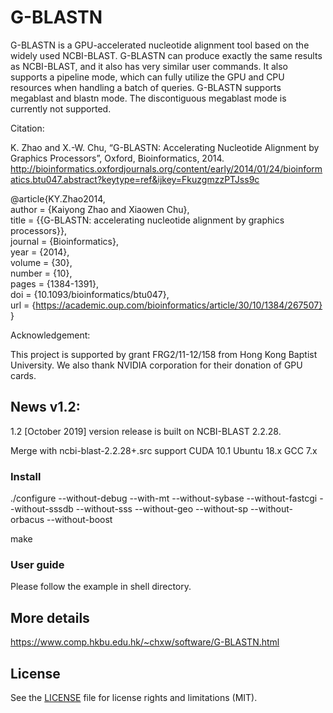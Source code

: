 #  G-BLASTN  

G-BLASTN is a GPU-accelerated nucleotide alignment tool based on the widely used NCBI-BLAST. 
G-BLASTN can produce exactly the same results as NCBI-BLAST, and it also has very similar user 
commands. It also supports a pipeline mode, which can fully utilize the GPU and CPU resources 
when handling a batch of queries. G-BLASTN supports megablast and blastn mode. The discontiguous
megablast mode is currently not supported.

Citation:

K. Zhao and X.-W. Chu, “G-BLASTN: Accelerating Nucleotide Alignment by Graphics Processors”, Oxford, Bioinformatics, 2014.
http://bioinformatics.oxfordjournals.org/content/early/2014/01/24/bioinformatics.btu047.abstract?keytype=ref&ijkey=FkuzgmzzPTJss9c 

@article{KY.Zhao2014,  
author = {Kaiyong Zhao and Xiaowen Chu},  
title = {{G-BLASTN: accelerating nucleotide alignment by graphics processors}},  
journal = {Bioinformatics},  
year = {2014},  
volume = {30},  
number = {10},  
pages = {1384-1391},  
doi = {10.1093/bioinformatics/btu047},  
url = {https://academic.oup.com/bioinformatics/article/30/10/1384/267507}  
}  

Acknowledgement:

This project is supported by grant FRG2/11-12/158 from Hong Kong Baptist University. We also thank NVIDIA corporation for their donation of GPU cards.

## News v1.2: 
1.2 [October 2019] version release is built on NCBI-BLAST 2.2.28.

Merge with ncbi-blast-2.2.28+.src support CUDA 10.1 Ubuntu 18.x GCC 7.x

### Install
./configure --without-debug --with-mt --without-sybase --without-fastcgi --without-sssdb --without-sss --without-geo --without-sp --without-orbacus --without-boost

make 

### User guide
Please follow the example in shell directory.


## More details
https://www.comp.hkbu.edu.hk/~chxw/software/G-BLASTN.html

## License
See the [LICENSE](LICENSE.md) file for license rights and limitations (MIT).
